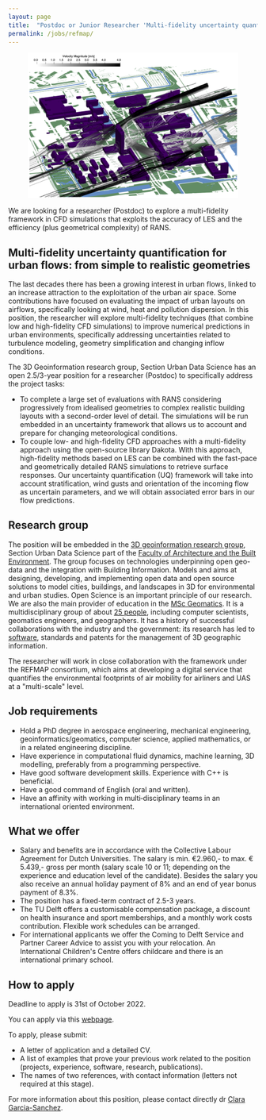 ```yaml
---
layout: page
title:  "Postdoc or Junior Researcher 'Multi-fidelity uncertainty quanftication for urban flows: from simple to realistic geometries'"
permalink: /jobs/refmap/
---
```



<figure class="image">
  <img src="refmap.png" width="600">
</figure>

We are looking for a researcher (Postdoc) to explore a multi-fidelity framework in CFD simulations that exploits the accuracy of LES and the efficiency (plus geometrical complexity) of RANS. 

## Multi-fidelity uncertainty quantification for urban flows: from simple to realistic geometries

The last decades there has been a growing interest in urban flows, linked to an increase attraction to the exploitation of the urban air space. Some contributions have focused on evaluating the impact of urban layouts on airflows, specifically looking at wind, heat and pollution dispersion. In this position, the researcher will explore multi-fidelity techniques (that combine low and high-fidelity CFD simulations) to improve numerical predictions in urban environments, specifically addressing uncertainties related to turbulence modeling, geometry simplification and changing inflow conditions.

The 3D Geoinformation research group, Section Urban Data Science has an open 2.5/3-year position for a researcher (Postdoc) to specifically address the project tasks:

- To complete a large set of evaluations with RANS considering progressively from idealised geometries to complex realistic building layouts with a second-order level of detail. The simulations will be run embedded in an uncertainty framework that allows us to account and prepare for changing meteorological conditions.
- To couple low- and high-fidelity CFD approaches with a multi-fidelity approach using the open-source library Dakota. With this approach, high-fidelity methods based on LES can be combined with the fast-pace and geometrically detailed RANS simulations to retrieve surface responses. Our uncertainty quantification (UQ) framework will take into account stratification, wind gusts and orientation of the incoming flow as uncertain parameters, and we will obtain associated error bars in our flow predictions.

 
## Research group

The position will be embedded in the [3D geoinformation research group](https://3d.bk.tudelft.nl), Section Urban Data Science part of the [Faculty of Architecture and the Built Environment](https://www.tudelft.nl/en/architecture-and-the-built-environment).
The group focuses on technologies underpinning open geo-data and the integration with Building Information. Models and aims at designing, developing, and implementing open data and open source solutions to model cities, buildings, and landscapes in 3D for environmental and urban studies.
Open Science is an important principle of our research.
We are also the main provider of education in the [MSc Geomatics](http://geomatics.tudelft.nl).
It is a multidisciplinary group of about [25 people](https://3d.bk.tudelft.nl/about/#people), including computer scientists, geomatics engineers, and geographers.
It has a history of successful collaborations with the industry and the government: its research has led to [software](https://github.com/tudelft3d), standards and patents for the management of 3D geographic information.

The researcher will work in close collaboration with the framework under the REFMAP consortium, which aims at developing a digital service that quantifies the environmental footprints of air mobility for airliners and UAS at a "multi-scale" level.

## Job requirements
- Hold a PhD degree in aerospace engineering, mechanical engineering, geoinformatics/geomatics, computer science, applied mathematics, or in a related engineering discipline.
- Have experience in computational fluid dynamics, machine learning, 3D modelling, preferably from a programming perspective.
- Have good software development skills. Experience with C++ is beneficial.
- Have a good command of English (oral and written).
- Have an affinity with working in multi‐disciplinary teams in an international oriented environment.

## What we offer
- Salary and benefits are in accordance with the Collective Labour Agreement for Dutch Universities. The salary is min. €2.960,- to max. € 5.439,- gross per month (salary scale 10 or 11; depending on the experience and education level of the candidate). Besides the salary you also receive an annual holiday payment of 8% and an end of year bonus payment of 8.3%. 
- The position has a fixed-term contract of 2.5-3 years.
- The TU Delft offers a customisable compensation package, a discount on health insurance and sport memberships, and a monthly work costs contribution. Flexible work schedules can be arranged.
- For international applicants we offer the Coming to Delft Service and Partner Career Advice to assist you with your relocation. An International Children's Centre offers childcare and there is an international primary school.

## How to apply

<div class="alert alert-info" role="alert">
Deadline to apply is 31st of October 2022.
</div>

You can apply via this [webpage](https://www.tudelft.nl/over-tu-delft/werken-bij-tu-delft/vacatures/details?jobId=8693&jobTitle=Postdoc%20or%20Junior%20Researcher%20on%20%E2%80%98Multi-fidelity%20uncertainty%20quantification%20for%20urban%20flows%3A%20from%20simple%20to%20realistic%20geometries%E2%80%99.).

To apply, please submit:
- A letter of application and a detailed CV.
- A list of examples that prove your previous work related to the position (projects, experience, software, research, publications).
- The names of two references, with contact information (letters not required at this stage).

For more information about this position, please contact directly dr [Clara Garcia-Sanchez](https://3d.bk.tudelft.nl/gsclara).


